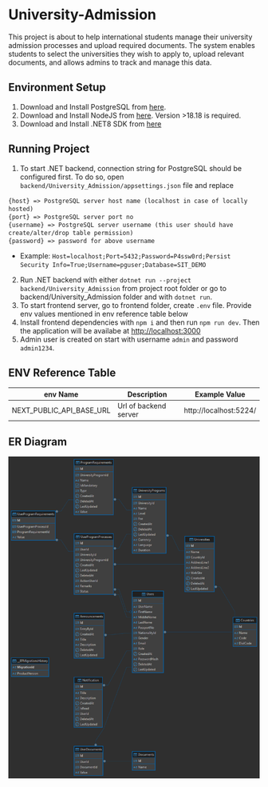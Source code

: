 # University-Admission
This project is about to help international students manage their university admission processes and upload required documents. The system enables students to select the universities they wish to apply to, upload relevant documents, and allows admins to track and manage this data.

## Environment Setup
1. Download and Install PostgreSQL from [here](https://www.postgresql.org/download/).
2. Download and Install NodeJS from [here](https://nodejs.org/en/download). Version >18.18 is required.
3. Download and Install .NET8 SDK from [here](https://dotnet.microsoft.com/en-us/download/dotnet/8.0)

## Running Project
1. To start .NET backend, connection string for PostgreSQL should be configured first. To do so, open `backend/University_Admission/appsettings.json` file and replace 
```
{host} => PostgreSQL server host name (localhost in case of locally hosted)
{port} => PostgreSQL server port no 
{username} => PostgreSQL server username (this user should have create/alter/drop table permission)
{password} => password for above username
```
 - Example: `Host=localhost;Port=5432;Password=P4ssw0rd;Persist Security Info=True;Username=pguser;Database=SIT_DEMO`
2. Run .NET backend with either `dotnet run --project backend/University_Admission` from project root folder or go to backend/University_Admission folder and with `dotnet run`.
3. To start frontend server, go to frontend folder, create `.env` file. Provide env values mentioned in env reference table below
4. Install frontend dependencies with `npm i` and then run `npm run dev`. Then the application will be availabe at [http://localhost:3000](http://localhost:3000)
5. Admin user is created on start with username `admin` and password `admin1234`.

## ENV Reference Table
|env Name|Description|Example Value|
|--------|-----------|-------------|
|NEXT_PUBLIC_API_BASE_URL|Url of backend server|http://localhost:5224/|

## ER Diagram
![ER diagram screenshot](./SIT_DEMO%20-%20public.png)